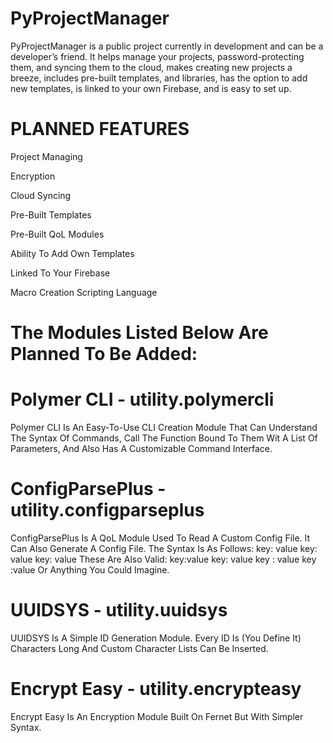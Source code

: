 # PyProjectManager
PyProjectManager is a public project currently in development and can be a developer’s friend. It helps manage your projects, password-protecting them, and syncing them to the cloud, makes creating new projects a breeze, includes pre-built templates, and libraries, has the option to add new templates, is linked to your own Firebase, and is easy to set up.

# PLANNED FEATURES
Project Managing

Encryption

Cloud Syncing

Pre-Built Templates

Pre-Built QoL Modules

Ability To Add Own Templates

Linked To Your Firebase

Macro Creation Scripting Language




# The Modules Listed Below Are Planned To Be Added:

# Polymer CLI - utility.polymercli

Polymer CLI Is An Easy-To-Use CLI Creation Module That Can Understand The Syntax Of Commands, Call The Function Bound To Them Wit A List Of Parameters, And Also Has A Customizable Command Interface.

# ConfigParsePlus - utility.configparseplus

ConfigParsePlus Is A QoL Module Used To Read A Custom Config File. It Can Also Generate A Config File.
The Syntax Is As Follows:
key: value
key: value
key: value
These Are Also Valid:
key:value
key:   value
    key : value
key :value
Or Anything You Could Imagine.

# UUIDSYS - utility.uuidsys

UUIDSYS Is A Simple ID Generation Module. Every ID Is (You Define It) Characters Long And Custom Character Lists Can Be Inserted.

# Encrypt Easy - utility.encrypteasy

Encrypt Easy Is An Encryption Module Built On Fernet But With Simpler Syntax.





